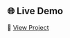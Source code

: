 ## 🌐 Live Demo

🔗 [View Project]([https://tejaschorge.github.io/Html-css-ui-library/Rotating-Squares/])
